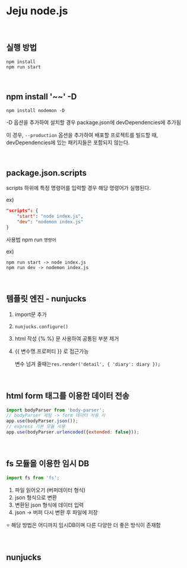 # Jeju node.js

<br />

## 실행 방법

```
npm install
npm run start
```

<br />

## npm install '~~' -D

```npm install nodemon -D```

-D 옵션을 추가하여 설치할 경우 package.json에 devDependencies에 추가됨

이 경우, `--production` 옵션을 추가하여 배포할 프로젝트를 빌드할 때, devDependencies에 있는 패키지들은 포함되지 않는다.

<br />

## package.json.scripts

scripts 하위에 특정 명령어를 입력할 경우 해당 명령어가 실행된다.

ex)
```json
"scripts": {
    "start": "node index.js",
    "dev": "nodemon index.js"
}
```

사용법 npm run `명령어`

ex)
```
npm run start -> node index.js
npm run dev -> nodemon index.js
```

<br />

## 템플릿 엔진 - nunjucks

1. import문 추가

2. `nunjucks.configure()`

3. html 작성 {% %} 문 사용하여 공통된 부분 제거

4. {{ 변수명.프로퍼티 }} 로 접근가능

    변수 넘겨 줄때는`res.render('detail', { 'diary': diary });`

<br />

## html form 태그를 이용한 데이터 전송

```javascript
import bodyParser from 'body-parser';
// bodyParser 세팅 -> form 데이터 사용 시
app.use(bodyParser.json());
// express 기본 모듈 사용
app.use(bodyParser.urlencoded({extended: false})); 
```

<br />

## fs 모듈을 이용한 임시 DB

```javascript
import fs from 'fs';
```

1. 파일 읽어오기 (버퍼데이터 형식)
2. json 형식으로 변환
3. 변환된 json 형식에 데이터 입력
4. json -> 버퍼 다시 변환 후 파일에 저장

⭐️ 해당 방법은 어디까지 임시DB이며 다른 다양한 더 좋은 방식이 존재함

<br />

## nunjucks